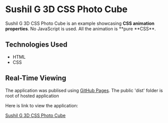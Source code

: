 # Sushil G 3D CSS Photo Cube

Sushil G 3D CSS Photo Cube is an example showcasing **CSS animation properties**. No JavaScript is used. All the animation is **pure **CSS\*\*.

## Technologies Used

- HTML
- CSS

## Real-Time Viewing

The application was publised using [GitHub Pages](https://pages.github.com/). The public 'dist' folder is root of hosted application

Here is link to view the application:

[Sushil G 3D CSS Photo Cube](https://susgupta.github.io/3d_cube_animation/)
